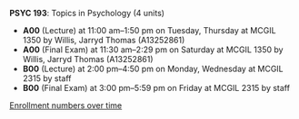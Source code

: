 **PSYC 193**: Topics in Psychology (4 units)

- **A00** (Lecture) at 11:00 am–1:50 pm on Tuesday, Thursday at MCGIL 1350 by Willis, Jarryd Thomas (A13252861)
- **A00** (Final Exam) at 11:30 am–2:29 pm on Saturday at MCGIL 1350 by Willis, Jarryd Thomas (A13252861)
- **B00** (Lecture) at 2:00 pm–4:50 pm on Monday, Wednesday at MCGIL 2315 by staff
- **B00** (Final Exam) at 3:00 pm–5:59 pm on Friday at MCGIL 2315 by staff

[Enrollment numbers over time](./PSYC193.tsv)
